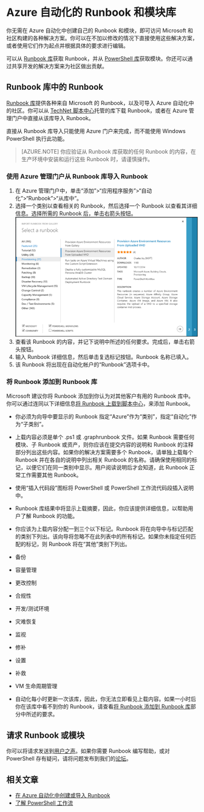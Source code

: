 <properties
	pageTitle="Azure 自动化的 Runbook 和模块库 | Azure"
	description="你可以安装并在 Azure 自动化环境中使用 Microsoft 和社区提供的 Runbook 与模块。本文介绍如何访问这些资源，以及在库中补充你的 Runbook。"
	services="automation"
	documentationCenter=""
	authors="mgoedtel"
	manager="stevenka"
	editor="tysonn" />
<tags
	ms.service="automation"
	ms.date="03/02/2016"
	wacn.date="04/20/2016" />


# Azure 自动化的 Runbook 和模块库

你无需在 Azure 自动化中创建自己的 Runbook 和模块，即可访问 Microsoft 和社区构建的各种解决方案。你可以在不加以修改的情况下直接使用这些解决方案，或者使用它们作为起点并根据具体的要求进行编辑。

可以从 [Runbook 库](#runbooks-in-runbook-gallery)获取 Runbook，并从 [PowerShell 库](#modules-in-powerShell-gallery)获取模块。你还可以通过共享开发的解决方案来为社区做出贡献。

## Runbook 库中的 Runbook

[Runbook 库](http://gallery.technet.microsoft.com/scriptcenter/site/search?f[0].Type=RootCategory&f[0].Value=WindowsAzure&f[1].Type=SubCategory&f[1].Value=WindowsAzure_automation&f[1].Text=Automation)提供各种来自 Microsoft 的 Runbook，以及可导入 Azure 自动化中的社区。你可以从 [TechNet 脚本中心](http://gallery.technet.microsoft.com)托管的库下载 Runbook，或者在 Azure 管理门户中直接从该库导入 Runbook。

直接从 Runbook 库导入只能使用 Azure 门户来完成，而不能使用 Windows PowerShell 执行此功能。

>[AZURE.NOTE] 你应验证从 Runbook 库获取的任何 Runbook 的内容，在生产环境中安装和运行这些 Runbook 时，请谨慎操作。

### 使用 Azure 管理门户从 Runbook 库导入 Runbook

1. 在 Azure 管理门户中，单击“添加”>“应用程序服务”>“自动化”>“Runbook”>“从库中”。
2. 选择一个类别以查看相关的 Runbook，然后选择一个 Runbook 以查看其详细信息。选择所需的 Runbook 后，单击右箭头按钮。![Runbook 库](./media/automation-runbook-gallery/runbook-gallery.png)
3. 查看该 Runbook 的内容，并记下说明中所述的任何要求。完成后，单击右箭头按钮。
4. 输入 Runbook 详细信息，然后单击复选标记按钮。Runbook 名称已填入。
5. 该 Runbook 将出现在自动化帐户的“Runbook”选项卡中。


### 将 Runbook 添加到 Runbook 库

Microsoft 建议你将 Runbook 添加到你认为对其他客户有用的 Runbook 库中。你可以通过连同以下详细信息[将 Runbook 上载到脚本中心](http://gallery.technet.microsoft.com/site/upload)，来添加 Runbook。

- 你必须为向导中要显示的 Runbook 指定“Azure”作为“类别”，指定“自动化”作为“子类别”。  

- 上载内容必须是单个 .ps1 或 .graphrunbook 文件。如果 Runbook 需要任何模块、子 Runbook 或资产，则你应该在提交内容的说明和 Runbook 的注释部分列出这些内容。如果你的解决方案需要多个 Runbook，请单独上载每个 Runbook 并在各自的说明中列出相关 Runbook 的名称。请确保使用相同的标记，以便它们在同一类别中显示。用户阅读说明后才会知道，此 Runbook 正常工作需要其他 Runbook。

- 使用“插入代码段”图标将 PowerShell 或 PowerShell 工作流代码段插入说明中。

- Runbook 库结果中将显示上载摘要，因此，你应该提供详细信息，以帮助用户了解 Runbook 的功能。

- 你应该为上载内容分配一到三个以下标记。Runbook 将在向导中与标记匹配的类别下列出。该向导将忽略不在此列表中的所有标记。如果你未指定任何匹配的标记，则 Runbook 将在“其他”类别下列出。

 - 备份
 - 容量管理
 - 更改控制
 - 合规性
 - 开发/测试环境
 - 灾难恢复
 - 监视
 - 修补
 - 设置
 - 补救
 - VM 生命周期管理


- 自动化每小时更新一次该库，因此，你无法立即看见上载内容。如果一小时后你在该库中看不到你的 Runbook，请查看[将 Runbook 添加到 Runbook 库](#AddRunbook)部分中所述的要求。


## 请求 Runbook 或模块

你可以将请求发送到[用户之声](/product-feedback)。如果你需要 Runbook 编写帮助，或对 PowerShell 存有疑问，请将问题发布到我们的[论坛](http://social.msdn.microsoft.com/Forums/windowsazure/zh-cn/home?forum=azureautomation&filter=alltypes&sort=lastpostdesc)。

## 相关文章

- [在 Azure 自动化中创建或导入 Runbook](/documentation/articles/automation-creating-importing-runbook)
- [了解 PowerShell 工作流](/documentation/articles/automation-powershell-workflow)

<!---HONumber=Mooncake_0411_2016-->